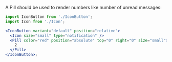A Pill should be used to render numbers like number of unread messages:

```jsx harmony
import IconButton from './IconButton';
import Icon from './Icon';

<IconButton variant="default" position="relative">
  <Icon size="small" type="notification" />
  <Pill color="red" position="absolute" top="0" right="0" size="small">
    2
  </Pill>
</IconButton>;
```
